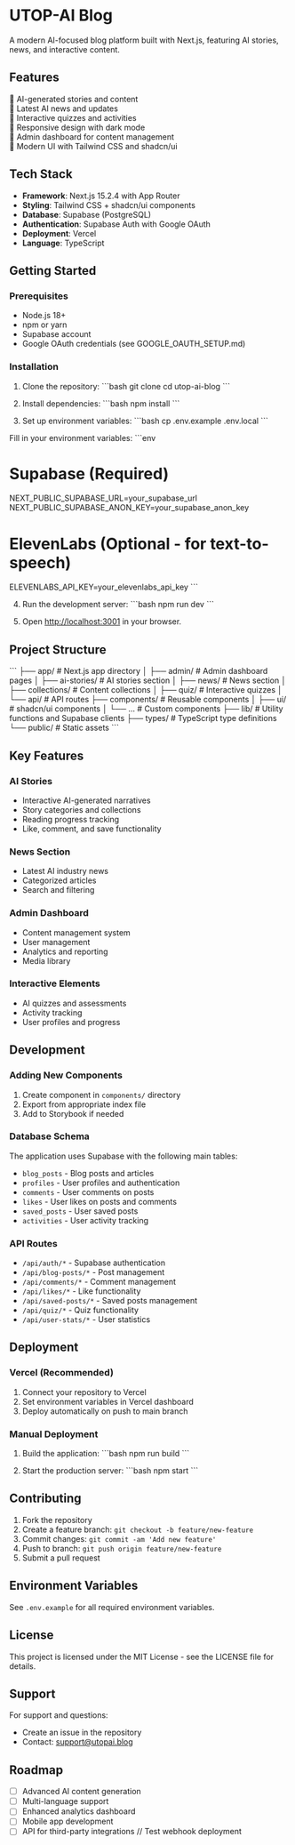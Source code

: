 # UTOP-AI Blog

A modern AI-focused blog platform built with Next.js, featuring AI stories, news, and interactive content.

## Features

🤖 AI-generated stories and content  
📰 Latest AI news and updates  
🎯 Interactive quizzes and activities  
📱 Responsive design with dark mode  
🔐 Admin dashboard for content management  
🎨 Modern UI with Tailwind CSS and shadcn/ui

## Tech Stack

- **Framework**: Next.js 15.2.4 with App Router
- **Styling**: Tailwind CSS + shadcn/ui components
- **Database**: Supabase (PostgreSQL)
- **Authentication**: Supabase Auth with Google OAuth
- **Deployment**: Vercel
- **Language**: TypeScript

## Getting Started

### Prerequisites

- Node.js 18+ 
- npm or yarn
- Supabase account
- Google OAuth credentials (see GOOGLE_OAUTH_SETUP.md)

### Installation

1. Clone the repository:
\`\`\`bash
git clone <repository-url>
cd utop-ai-blog
\`\`\`

2. Install dependencies:
\`\`\`bash
npm install
\`\`\`

3. Set up environment variables:
\`\`\`bash
cp .env.example .env.local
\`\`\`

Fill in your environment variables:
\`\`\`env
# Supabase (Required)
NEXT_PUBLIC_SUPABASE_URL=your_supabase_url
NEXT_PUBLIC_SUPABASE_ANON_KEY=your_supabase_anon_key

# ElevenLabs (Optional - for text-to-speech)
ELEVENLABS_API_KEY=your_elevenlabs_api_key
\`\`\`

4. Run the development server:
\`\`\`bash
npm run dev
\`\`\`

5. Open [http://localhost:3001](http://localhost:3001) in your browser.

## Project Structure

\`\`\`
├── app/                    # Next.js app directory
│   ├── admin/             # Admin dashboard pages
│   ├── ai-stories/        # AI stories section
│   ├── news/              # News section
│   ├── collections/       # Content collections
│   ├── quiz/              # Interactive quizzes
│   └── api/               # API routes
├── components/            # Reusable components
│   ├── ui/                # shadcn/ui components
│   └── ...                # Custom components
├── lib/                   # Utility functions and Supabase clients
├── types/                 # TypeScript type definitions
└── public/                # Static assets
\`\`\`

## Key Features

### AI Stories
- Interactive AI-generated narratives
- Story categories and collections
- Reading progress tracking
- Like, comment, and save functionality

### News Section
- Latest AI industry news
- Categorized articles
- Search and filtering

### Admin Dashboard
- Content management system
- User management
- Analytics and reporting
- Media library

### Interactive Elements
- AI quizzes and assessments
- Activity tracking
- User profiles and progress

## Development

### Adding New Components

1. Create component in `components/` directory
2. Export from appropriate index file
3. Add to Storybook if needed

### Database Schema

The application uses Supabase with the following main tables:
- `blog_posts` - Blog posts and articles
- `profiles` - User profiles and authentication
- `comments` - User comments on posts
- `likes` - User likes on posts and comments
- `saved_posts` - User saved posts
- `activities` - User activity tracking

### API Routes

- `/api/auth/*` - Supabase authentication
- `/api/blog-posts/*` - Post management
- `/api/comments/*` - Comment management
- `/api/likes/*` - Like functionality
- `/api/saved-posts/*` - Saved posts management
- `/api/quiz/*` - Quiz functionality
- `/api/user-stats/*` - User statistics

## Deployment

### Vercel (Recommended)

1. Connect your repository to Vercel
2. Set environment variables in Vercel dashboard
3. Deploy automatically on push to main branch

### Manual Deployment

1. Build the application:
\`\`\`bash
npm run build
\`\`\`

2. Start the production server:
\`\`\`bash
npm start
\`\`\`

## Contributing

1. Fork the repository
2. Create a feature branch: `git checkout -b feature/new-feature`
3. Commit changes: `git commit -am 'Add new feature'`
4. Push to branch: `git push origin feature/new-feature`
5. Submit a pull request

## Environment Variables

See `.env.example` for all required environment variables.

## License

This project is licensed under the MIT License - see the LICENSE file for details.

## Support

For support and questions:
- Create an issue in the repository
- Contact: support@utopai.blog

## Roadmap

- [ ] Advanced AI content generation
- [ ] Multi-language support
- [ ] Enhanced analytics dashboard
- [ ] Mobile app development
- [ ] API for third-party integrations
// Test webhook deployment
